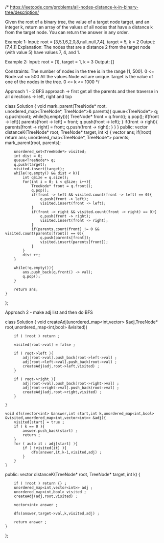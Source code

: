 /*
https://leetcode.com/problems/all-nodes-distance-k-in-binary-tree/description/

Given the root of a binary tree, the value of a target node target, and an integer k, return an array of the values of all nodes that have a distance k from the target node.
You can return the answer in any order.

Example 1:
Input: root = [3,5,1,6,2,0,8,null,null,7,4], target = 5, k = 2
Output: [7,4,1]
Explanation: The nodes that are a distance 2 from the target node (with value 5) have values 7, 4, and 1.

Example 2:
Input: root = [1], target = 1, k = 3
Output: []

Constraints:
The number of nodes in the tree is in the range [1, 500].
0 <= Node.val <= 500
All the values Node.val are unique.
target is the value of one of the nodes in the tree.
0 <= k <= 1000
*/

Approach 1 - 2 BFS approach -> first get all the parents and then traverse in all directions -> left, right and top

class Solution {
    void mark_parent(TreeNode* root, unordered_map<TreeNode*, TreeNode*>& parents){
        queue<TreeNode*> q;
        q.push(root);
        while(!q.empty()){
            TreeNode* front = q.front();
            q.pop();
            if(front -> left){
                parents[front -> left] = front;
                q.push(front -> left);
            }
            if(front -> right){
                parents[front -> right] = front;
                q.push(front -> right);
            }
        }
    }
public:
    vector<int> distanceK(TreeNode* root, TreeNode* target, int k) {
        vector<int> ans;
        if(!root) return ans;
        unordered_map<TreeNode*, TreeNode*> parents;
        mark_parent(root, parents);

        unordered_set<TreeNode*> visited;
        int dist = 0;
        queue<TreeNode*> q;
        q.push(target);
        visited.insert(target);
        while(!q.empty() && dist < k){
            int qSize = q.size();
            for(int i = 0; i < qSize; i++){
                TreeNode* front = q.front();
                q.pop();
                if(front -> left && visited.count(front -> left) == 0){
                    q.push(front -> left);
                    visited.insert(front -> left);
                }
                if(front -> right && visited.count(front -> right) == 0){
                    q.push(front -> right);
                    visited.insert(front -> right);
                }
                if(parents.count(front) != 0 && visited.count(parents[front]) == 0){
                    q.push(parents[front]);
                    visited.insert(parents[front]);
                }
            }
            dist ++;
        }

        while(!q.empty()){
            ans.push_back(q.front() -> val);
            q.pop();
        }

        return ans;
    }
};


Approach 2 - make adj list and then do BFS

class Solution {
    void createAdj(unordered_map<int,vector<int>> &adj,TreeNode* root,unordered_map<int,bool> &visited){

        if ( !root ) return ;

        visited[root->val] = false ;

        if ( root->left ){
            adj[root->val].push_back(root->left->val) ;
            adj[root->left->val].push_back(root->val) ;
            createAdj(adj,root->left,visited) ;
        }

        if ( root->right ){
            adj[root->val].push_back(root->right->val) ;
            adj[root->right->val].push_back(root->val) ;
            createAdj(adj,root->right,visited) ;
        }

    }

    void dfs(vector<int> &answer,int start,int k,unordered_map<int,bool> &visited,unordered_map<int,vector<int>> &adj){
        visited[start] = true ;
        if ( k == 0 ){
            answer.push_back(start) ;
            return ;
        }
        for ( auto it : adj[start] ){
            if ( !visited[it] ){
                dfs(answer,it,k-1,visited,adj) ;
            }
        }
    }
public:
    vector<int> distanceK(TreeNode* root, TreeNode* target, int k) {
        
        if ( !root ) return {} ;
        unordered_map<int,vector<int>> adj ;
        unordered_map<int,bool> visited ;
        createAdj(adj,root,visited) ;

        vector<int> answer ;

        dfs(answer,target->val,k,visited,adj) ;

        return answer ;
    }
};